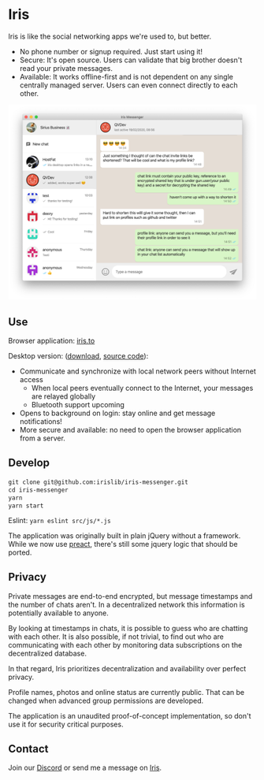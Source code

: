 # Iris
Iris is like the social networking apps we're used to, but better.
* No phone number or signup required. Just start using it!
* Secure: It's open source. Users can validate that big brother doesn't read your private messages.
* Available: It works offline-first and is not dependent on any single centrally managed server. Users can even connect directly to each other.

![Screenshot](screenshot.png)

## Use
Browser application: [iris.to](https://iris.to)

Desktop version: ([download](https://github.com/irislib/iris-electron/releases), [source code](https://github.com/irislib/iris-electron)):
* Communicate and synchronize with local network peers without Internet access
  * When local peers eventually connect to the Internet, your messages are relayed globally
  * Bluetooth support upcoming
* Opens to background on login: stay online and get message notifications!
* More secure and available: no need to open the browser application from a server.

## Develop
```
git clone git@github.com:irislib/iris-messenger.git
cd iris-messenger
yarn
yarn start
```

Eslint: `yarn eslint src/js/*.js`

The application was originally built in plain jQuery without a framework. While we now use [preact](https://preactjs.com/), there's still some jquery logic that should be ported.

## Privacy
Private messages are end-to-end encrypted, but message timestamps and the number of chats aren't. In a decentralized network this information is potentially available to anyone.

By looking at timestamps in chats, it is possible to guess who are chatting with each other. It is also possible, if not trivial, to find out who are communicating with each other by monitoring data subscriptions on the decentralized database.

In that regard, Iris prioritizes decentralization and availability over perfect privacy.

Profile names, photos and online status are currently public. That can be changed when advanced group permissions are developed.

The application is an unaudited proof-of-concept implementation, so don't use it for security critical purposes.

## Contact
Join our [Discord](https://discord.gg/4Dgf54k) or send me a message on [Iris](https://iris.to/?chatWith=hyECQHwSo7fgr2MVfPyakvayPeixxsaAWVtZ-vbaiSc.TXIp8MnCtrnW6n2MrYquWPcc-DTmZzMBmc2yaGv9gIU&s=HlzYzNrhUsrn2PLi4yuRt6DiFUNM3hOmN8nFpgw6T-g&k=zvDfsInsMOI1).
